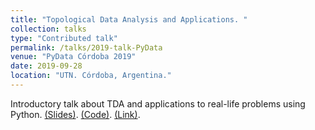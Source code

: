 ```yaml
---
title: "Topological Data Analysis and Applications. "
collection: talks
type: "Contributed talk"
permalink: /talks/2019-talk-PyData
venue: "PyData Córdoba 2019"
date: 2019-09-28
location: "UTN. Córdoba, Argentina."
---
```


Introductory talk about TDA and applications to real-life problems using Python.
[(Slides)](https://github.com/ximenafernandez/PyData2019TDA/blob/master/PyData2019.pdf).
[(Code)](https://github.com/ximenafernandez/PyData2019TDA).
[(Link)](https://pydata.org/cordoba2019/).

